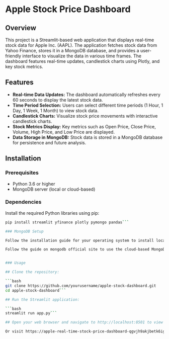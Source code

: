# Apple Stock Price Dashboard

## Overview

This project is a Streamlit-based web application that displays real-time stock data for Apple Inc. (AAPL). The application fetches stock data from Yahoo Finance, stores it in a MongoDB database, and provides a user-friendly interface to visualize the data in various time frames. The dashboard features real-time updates, candlestick charts using Plotly, and key stock metrics.

## Features

- **Real-time Data Updates:** The dashboard automatically refreshes every 60 seconds to display the latest stock data.
- **Time Period Selection:** Users can select different time periods (1 Hour, 1 Day, 1 Week, 1 Month) to view stock data.
- **Candlestick Charts:** Visualize stock price movements with interactive candlestick charts.
- **Stock Metrics Display:** Key metrics such as Open Price, Close Price, Volume, High Price, and Low Price are displayed.
- **Data Storage in MongoDB:** Stock data is stored in a MongoDB database for persistence and future analysis.

## Installation

### Prerequisites

- Python 3.6 or higher
- MongoDB server (local or cloud-based)

### Dependencies

Install the required Python libraries using pip:

```bash
pip install streamlit yfinance plotly pymongo pandas```

### MongoDB Setup

Follow the installation guide for your operating system to install local MongoDB.

Follow the guide on mongodb official site to use the cloud-based MongoDB.


### Usage

## Clone the repository:

```bash
git clone https://github.com/yourusername/apple-stock-dashboard.git
cd apple-stock-dashboard```

## Run the Streamlit application:

```bash
streamlit run app.py```

## Open your web browser and navigate to http://localhost:8501 to view the dashboard.

Or visit https://apple-real-time-stock-price-dashboard-qgvjh9akjbetk6igosujn8.streamlit.app/ to see the dashboard right away.
